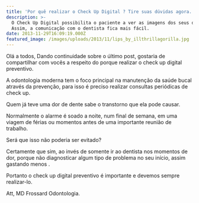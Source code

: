 ```yaml
---
title: 'Por quê realizar o Check Up Digital ? Tire suas dúvidas agora. '
description: >-
  O Check Up Digital possibilita o paciente a ver as imagens dos seus dentes.
  Assim, a comunicação com o dentista fica mais fácil. 
date: 2013-11-29T16:09:19.000Z
featured_image: /images/uploads/2013/11/lips_by_illthrillagorilla.jpg
---
```


Olá a todos, Dando continuidade sobre o último post, gostaria de compartilhar com vocês a respeito do porque realizar o check up digital preventivo. 

A odontologia moderna tem o foco principal na manutenção da saúde bucal através da prevenção, para isso é preciso realizar consultas periódicas de check up. 

Quem já teve uma dor de dente sabe o transtorno que ela pode causar. 

Normalmente o alarme é soado a noite, num final de semana, em uma viagem de férias ou momentos antes de uma importante reunião de trabalho. 

Será que isso não poderia ser evitado? 

Certamente que sim, ao invés de somente ir ao dentista nos momentos de dor, porque não diagnosticar algum tipo de problema no seu início, assim gastando menos . 

Portanto o check up digital preventivo é importante e devemos sempre realizar-lo. 

Att, 
MD Frossard Odontologia.
